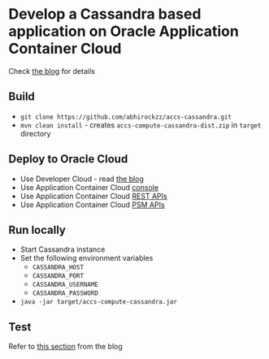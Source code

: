 # Develop a Cassandra based application on Oracle Application Container Cloud

Check [the blog](tbd) for details

## Build

- `git clone https://github.com/abhirockzz/accs-cassandra.git`
- `mvn clean install` - creates `accs-compute-cassandra-dist.zip` in `target` directory

## Deploy to Oracle Cloud

- Use Developer Cloud - read [the blog](tbd)
- Use Application Container Cloud [console](http://docs.oracle.com/en/cloud/paas/app-container-cloud/csjse/exploring-application-deployments-page.html#GUID-5E4472B1-F5C6-4556-908C-D76C4C14FC60)
- Use Application Container Cloud [REST APIs](http://docs.oracle.com/en/cloud/paas/app-container-cloud/apcsr/op-paas-service-apaas-api-v1.1-apps-%7BidentityDomainId%7D-post.html)
- Use Application Container Cloud [PSM APIs](https://docs.oracle.com/en/cloud/paas/java-cloud/pscli/accs-push.html)

## Run locally

- Start Cassandra instance
- Set the following environment variables
	- `CASSANDRA_HOST`
	- `CASSANDRA_PORT`
	- `CASSANDRA_USERNAME`
	- `CASSANDRA_PASSWORD`
- `java -jar target/accs-compute-cassandra.jar`

## Test

Refer to [this section](tbd) from the blog
